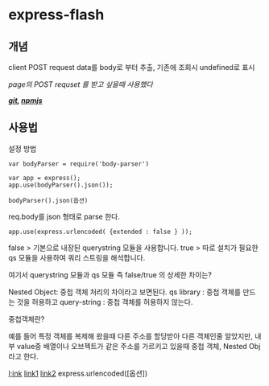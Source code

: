 # express-flash

## 개념

client POST request data를 body로 부터 추출, 기존에 조회시 undefined로 표시

_page의 POST requset 를 받고 싶을때 사용했다_

**_[git](https://github.com/RGBboy/express-flash), [npmjs](https://www.npmjs.com/package/express-flash)_**

## 사용법

설정 방법

```
var bodyParser = require('body-parser')

var app = express();
app.use(bodyParser().json());
```

```
bodyParser().json(옵션)
```

req.body를 json 형태로 parse 한다.

```
app.use(express.urlencoded( {extended : false } ));
```

false > 기본으로 내장된 querystring 모듈을 사용합니다.
true > 따로 설치가 필요한 qs 모듈을 사용하여 쿼리 스트링을 해석합니다.

여기서 querystring 모듈과 qs 모듈 즉 false/true 의 상세한 차이는?

Nested Object: 중첩 객체 처리의 차이라고 보면된다.
qs library : 중첩 객체를 만드는 것을 허용하고
query-string : 중첩 객체를 허용하지 않는다.

중첩객체란?

예를 들어 특정 객체를 복제해 왔을때 다른 주소를 할당받아 다른 객체인줄 알았지만, 내부 value중 배열이나 오브젝트가 같은 주소를 가르키고 있을때 중첩 객체, Nested Obj 라고 한다.

[l;ink](https://www.npmjs.com/package/body-parser)
[link1](https://medium.com/@chullino/1%EB%B6%84-%ED%8C%A8%ED%82%A4%EC%A7%80-%EC%86%8C%EA%B0%9C-body-parser%EB%A5%BC-%EC%86%8C%EA%B0%9C%ED%95%A9%EB%8B%88%EB%8B%A4-%ED%95%98%EC%A7%80%EB%A7%8C-body-parser%EB%A5%BC-%EC%93%B0%EC%A7%80-%EB%A7%88%EC%84%B8%EC%9A%94-bc3cbe0b2fd)
[link2](https://expressjs.com/en/4x/api.html#express-json-middleware)
express.urlencoded([옵션])

